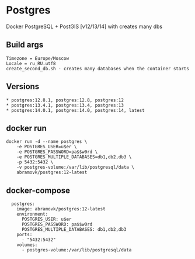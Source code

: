 # Postgres

Docker PostgreSQL + PostGIS [v12/13/14] with creates many dbs

## Build args

```text
Timezone = Europe/Moscow
Locale = ru_RU.utf8
create_second_db.sh - creates many databases when the container starts
```

## Versions

```text
* postgres:12.8.1, postgres:12.8, postgres:12
* postgres:13.4.1, postgres:13.4, postgres:13
* postgres:14.0.1, postgres:14.0, postgres:14, latest
```

## docker run

```text
docker run -d --name postgres \
    -e POSTGRES_USER=u$er \
    -e POSTGRES_PASSWORD=pa$$w0rd \
    -e POSTGRES_MULTIPLE_DATABASES=db1,db2,db3 \
    -p 5432:5432 \
    -v postgres-volume:/var/lib/postgresql/data \
    abramovk/postgres:12-latest
```

## docker-compose

```text
  postgres:
    image: abramovk/postgres:12-latest
    environment:
      POSTGRES_USER: u$er
      POSTGRES_PASSWORD: pa$$w0rd
      POSTGRES_MULTIPLE_DATABASES: db1,db2,db3
    ports:
      - "5432:5432"
    volumes:
      - postgres-volume:/var/lib/postgresql/data
```
